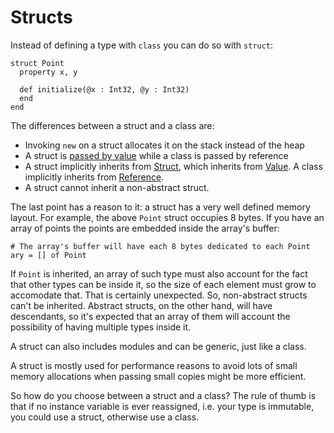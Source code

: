 # Structs

Instead of defining a type with `class` you can do so with `struct`:

```crystal
struct Point
  property x, y

  def initialize(@x : Int32, @y : Int32)
  end
end
```

The differences between a struct and a class are:
* Invoking `new` on a struct allocates it on the stack instead of the heap
* A struct is [passed by value](http://crystal-lang.org/api/Value.html) while a class is passed by reference
* A struct implicitly inherits from [Struct](http://crystal-lang.org/api/Struct.html), which inherits from [Value](http://crystal-lang.org/api/Value.html). A class implicitly inherits from [Reference](http://crystal-lang.org/api/Reference.html).
* A struct cannot inherit a non-abstract struct.

The last point has a reason to it: a struct has a very well defined memory layout. For example, the above `Point` struct occupies 8 bytes. If you have an array of points the points are embedded inside the array's buffer:

```crystal
# The array's buffer will have each 8 bytes dedicated to each Point
ary = [] of Point
```

If `Point` is inherited, an array of such type must also account for the fact that other types can be inside it, so the size of each element must grow to accomodate that. That is certainly unexpected. So, non-abstract structs can't be inherited. Abstract structs, on the other hand, will have descendants, so it's expected that an array of them will account the possibility of having multiple types inside it.

A struct can also includes modules and can be generic, just like a class.

A struct is mostly used for performance reasons to avoid lots of small memory allocations when passing small copies might be more efficient.

So how do you choose between a struct and a class? The rule of thumb is that if no instance variable is ever reassigned, i.e. your type is immutable, you could use a struct, otherwise use a class.
